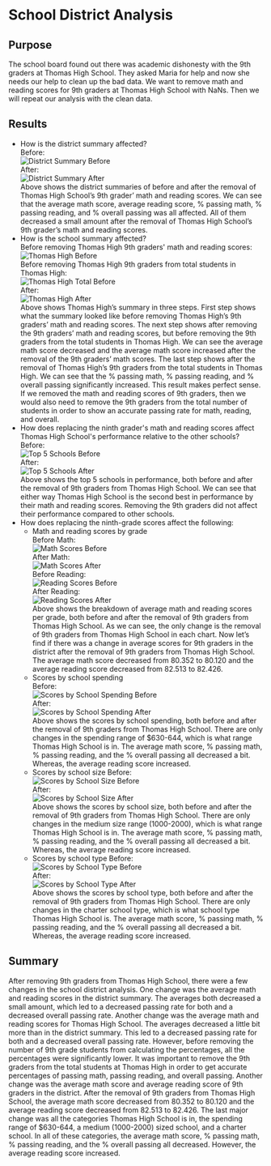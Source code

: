 # School District Analysis
## Purpose
The school board found out there was academic dishonesty with the 9th graders at Thomas High School. They asked Maria for help and now she needs our help to clean up the bad data. We want to remove math and reading scores for 9th graders at Thomas High School with NaNs. Then we will repeat our analysis with the clean data.
## Results
- How is the district summary affected?\
Before:\
![District Summary Before](analysis/District_Summary_Before.PNG)\
After:\
![District Summary After](analysis/District_Summary_After.PNG)\
Above shows the district summaries of before and after the removal of Thomas High School’s 9th grader’ math and reading scores. We can see that the average math score, average reading score, % passing math, % passing reading, and % overall passing was all affected. All of them decreased a small amount after the removal of Thomas High School’s 9th grader’s math and reading scores.
- How is the school summary affected?\
Before removing Thomas High 9th graders' math and reading scores:\
![Thomas High Before](analysis/Thomas_High_Analysis_Before.PNG)\
Before removing Thomas High 9th graders from total students in Thomas High:\
![Thomas High Total Before](analysis/Before_Removing_9th_Graders.PNG)\
After:\
![Thomas High After](analysis/Thomas_High_Analysis_After.PNG)\
Above shows Thomas High’s summary in three steps. First step shows what the summary looked like before removing Thomas High’s 9th graders’ math and reading scores. The next step shows after removing the 9th graders’ math and reading scores, but before removing the 9th graders from the total students in Thomas High.  We can see the average math score decreased and the average math score increased after the removal of the 9th graders’ math scores. The last step shows after the removal of Thomas High’s 9th graders from the total students in Thomas High. We can see that the % passing math, % passing reading, and % overall passing significantly increased. This result makes perfect sense. If we removed the math and reading scores of 9th graders, then we would also need to remove the 9th graders from the total number of students in order to show an accurate passing rate for math, reading, and overall.
- How does replacing the ninth grader's math and reading scores affect Thomas High School's performance relative to the other schools?
Before:\
![Top 5 Schools Before](analysis/Top_Five_Schools_Before.PNG)\
After:\
![Top 5 Schools After](analysis/Top_Five_Schools_After.PNG)\
Above shows the top 5 schools in performance, both before and after the removal of 9th graders from Thomas High School. We can see that either way Thomas High School is the second best in performance by their math and reading scores. Removing the 9th graders did not affect their performance compared to other schools.
- How does replacing the ninth-grade scores affect the following:
  - Math and reading scores by grade\
  Before Math:\
  ![Math Scores Before](analysis/Math_Scores_By_Grade_Before.PNG)\
  After Math:\
  ![Math Scores After](analysis/Math_Scores_By_Grade_After.PNG)\
  Before Reading:\
  ![Reading Scores Before](analysis/Reading_Scores_By_Grade_Before.PNG)\
  After Reading:\
  ![Reading Scores After](analysis/Reading_Scores_By_Grade_After.PNG)\
  Above shows the breakdown of average math and reading scores per grade, both before and after the removal of 9th graders from Thomas High School. As we can see, the only change is the removal of 9th graders from Thomas High School in each chart. Now let’s find if there was a change in average scores for 9th graders in the district after the removal of 9th graders from Thomas High School. The average math score decreased from 80.352 to 80.120 and the average reading score decreased from 82.513 to 82.426. 
  - Scores by school spending\
  Before:\
  ![Scores by School Spending Before](analysis/Scores_By_School_Spending_Before.PNG)\
  After:\
  ![Scores by School Spending After](analysis/Scores_By_School_Spending_After.PNG)\
  Above shows the scores by school spending, both before and after the removal of 9th graders from Thomas High School.  There are only changes in the spending range of $630-644, which is what range Thomas High School is in. The average math score, % passing math, % passing reading, and the % overall passing all decreased a bit. Whereas, the average reading score increased. 
  - Scores by school size
  Before:\
  ![Scores by School Size Before](analysis/Scores_By_School_Size_Before.PNG)\
  After:\
  ![Scores by School Size After](analysis/Scores_By_School_Size_After.PNG)\
  Above shows the scores by school size, both before and after the removal of 9th graders from Thomas High School.  There are only changes in the medium size range (1000-2000), which is what range Thomas High School is in. The average math score, % passing math, % passing reading, and the % overall passing all decreased a bit. Whereas, the average reading score increased.
  - Scores by school type
    Before:\
  ![Scores by School Type Before](analysis/Scores_By_School_Type_Before.PNG)\
  After:\
  ![Scores by School Type After](analysis/Scores_By_School_Type_After.PNG)\
  Above shows the scores by school type, both before and after the removal of 9th graders from Thomas High School.  There are only changes in the charter school type, which is what school type Thomas High School is. The average math score, % passing math, % passing reading, and the % overall passing all decreased a bit. Whereas, the average reading score increased.
## Summary
After removing 9th graders from Thomas High School, there were a few changes in the school district analysis. One change was the average math and reading scores in the district summary. The averages both decreased a small amount, which led to a decreased passing rate for both and a decreased overall passing rate. Another change was the average math and reading scores for Thomas High School. The averages decreased a little bit more than in the district summary. This led to a decreased passing rate for both and a decreased overall passing rate. However, before removing the number of 9th grade students from calculating the percentages, all the percentages were significantly lower. It was important to remove the 9th graders from the total students at Thomas High in order to get accurate percentages of passing math, passing reading, and overall passing. Another change was the average math score and average reading score of 9th graders in the district. After the removal of 9th graders from Thomas High School, the average math score decreased from 80.352 to 80.120 and the average reading score decreased from 82.513 to 82.426. The last major change was all the categories Thomas High School is in, the spending range of $630-644, a medium (1000-2000) sized school, and a charter school. In all of these categories, the average math score, % passing math, % passing reading, and the % overall passing all decreased. However, the average reading score increased.
